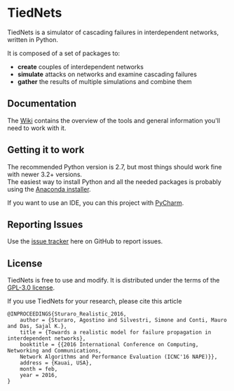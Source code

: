 # TiedNets
TiedNets is a simulator of cascading failures in interdependent networks, written in Python.

It is composed of a set of packages to:

* **create** couples of interdependent networks
* **simulate** attacks on networks and examine cascading failures
* **gather** the results of multiple simulations and combine them

## Documentation
The [Wiki](https://github.com/TiedNets/TiedNets/wiki) contains the overview of the tools and general information you'll need to work with it.

## Getting it to work
The recommended Python version is 2.7, but most things should work fine with newer 3.2+ versions.  
The easiest way to install Python and all the needed packages is probably using the [Anaconda installer](https://www.continuum.io/downloads).

If you want to use an IDE, you can this project with [PyCharm](https://www.jetbrains.com/pycharm/download/).

## Reporting Issues
Use the [issue tracker](https://github.com/TiedNets/TiedNets/issues) here on GitHub to report issues.

## License
TiedNets is free to use and modify. It is distributed under the terms of the [GPL-3.0 license](https://www.tldrlegal.com/l/gpl-3.0).

If you use TiedNets for your research, please cite this article

```TeX
@INPROCEEDINGS{Sturaro_Realistic_2016,
    author = {Sturaro, Agostino and Silvestri, Simone and Conti, Mauro and Das, Sajal K.},
    title = {Towards a realistic model for failure propagation in interdependent networks},
    booktitle = {{2016 International Conference on Computing, Networking and Communications,
    Network Algorithms and Performance Evaluation (ICNC'16 NAPE)}},
    address = {Kauai, USA},
    month = feb,
    year = 2016,
}
```
